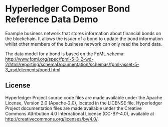 # Hyperledger Composer Bond Reference Data Demo

Example business network that stores information about financial bonds on the blockchain. It allows
the issuer of a bond to update the bond information whilst other members of the business network can
only read the bond data.

The data model for a bond is based on the FpML schema:
http://www.fpml.org/spec/fpml-5-3-2-wd-2/html/reporting/schemaDocumentation/schemas/fpml-asset-5-3_xsd/elements/bond.html

## License <a name="license"></a>
Hyperledger Project source code files are made available under the Apache License, Version 2.0 (Apache-2.0), located in the LICENSE file. Hyperledger Project documentation files are made available under the Creative Commons Attribution 4.0 International License (CC-BY-4.0), available at http://creativecommons.org/licenses/by/4.0/.
